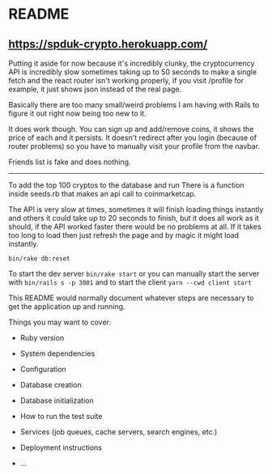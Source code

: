 # README
## https://spduk-crypto.herokuapp.com/

Putting it aside for now because it's incredibly clunky, the cryptocurrency API is incredibly slow sometimes taking up to 50 seconds to make a single fetch and the react router isn't working properly, if you visit /profile for example, it just shows json instead of the real page.

Basically there are too many small/weird problems I am having with Rails to figure it out right now being too new to it.


It does work though.
You can sign up and add/remove coins, it shows the price of each and it persists. It doesn't redirect after you login (because of router problems) so you have to manually visit your profile from the navbar.

Friends list is fake and does nothing.
___

To add the top 100 cryptos to the database and run 
There is a function inside seeds.rb that makes an api call to coinmarketcap.

The API is very slow at times, sometimes it will finish loading things instantly and others it could take up to 20 seconds to finish, but it does all work as it should, if the API worked faster there would be no problems at all.
If it takes too long to load then just refresh the page and by magic it might load instantly.
```
bin/rake db:reset
```


To start the dev server ```bin/rake start``` or you can manually start the server with ```bin/rails s -p 3001``` and to start the client ```yarn --cwd client start```



This README would normally document whatever steps are necessary to get the
application up and running.

Things you may want to cover:

* Ruby version

* System dependencies

* Configuration

* Database creation

* Database initialization

* How to run the test suite

* Services (job queues, cache servers, search engines, etc.)

* Deployment instructions

* ...
